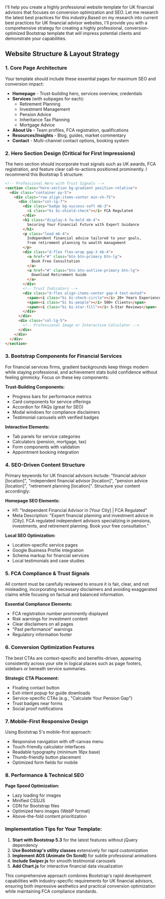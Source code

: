 I'll help you create a highly professional website template for UK financial advisors that focuses on conversion optimization and SEO. Let me research the latest best practices for this industry.Based on my research into current best practices for UK financial advisor websites, I'll provide you with a comprehensive strategy for creating a highly professional, conversion-optimized Bootstrap template that will impress potential clients and demonstrate your capabilities.

## Website Structure & Layout Strategy

### 1. **Core Page Architecture**
Your template should include these essential pages for maximum SEO and conversion impact:

- **Homepage** - Trust-building hero, services overview, credentials
- **Services** (with subpages for each):
  - Retirement Planning
  - Investment Management
  - Pension Advice
  - Inheritance Tax Planning
  - Mortgage Advice
- **About Us** - Team profiles, FCA registration, qualifications
- **Resources/Insights** - Blog, guides, market commentary
- **Contact** - Multi-channel contact options, booking system

### 2. **Hero Section Design (Critical for First Impressions)**

The hero section should incorporate trust signals such as UK awards, FCA registration, and feature clear call-to-actions positioned prominently. I recommend this Bootstrap 5 structure:

```html
<!-- Professional Hero with Trust Signals -->
<section class="hero-section bg-gradient position-relative">
  <div class="container py-5">
    <div class="row align-items-center min-vh-75">
      <div class="col-lg-7">
        <div class="badge bg-success-soft mb-3">
          <i class="bi bi-shield-check"></i> FCA Regulated
        </div>
        <h1 class="display-4 fw-bold mb-4">
          Securing Your Financial Future with Expert Guidance
        </h1>
        <p class="lead mb-4">
          Independent financial advice tailored to your goals, 
          from retirement planning to wealth management
        </p>
        <div class="d-flex flex-wrap gap-3 mb-4">
          <a href="#" class="btn btn-primary btn-lg">
            Book Free Consultation
          </a>
          <a href="#" class="btn btn-outline-primary btn-lg">
            Download Retirement Guide
          </a>
        </div>
        <!-- Trust Indicators -->
        <div class="d-flex align-items-center gap-4 text-muted">
          <span><i class="bi bi-check-circle"></i> 20+ Years Experience</span>
          <span><i class="bi bi-people"></i> 500+ Clients</span>
          <span><i class="bi bi-star-fill"></i> 5-Star Reviews</span>
        </div>
      </div>
      <div class="col-lg-5">
        <!-- Professional Image or Interactive Calculator -->
      </div>
    </div>
  </div>
</section>
```

### 3. **Bootstrap Components for Financial Services**

For financial services firms, gradient backgrounds keep things modern while staying professional, and achievement stats build confidence without feeling gimmicky. Focus on these key components:

**Trust-Building Components:**
- Progress bars for performance metrics
- Card components for service offerings
- Accordion for FAQs (great for SEO)
- Modal windows for compliance disclaimers
- Testimonial carousels with verified badges

**Interactive Elements:**
- Tab panels for service categories
- Calculators (pension, mortgage, tax)
- Form components with validation
- Appointment booking integration

### 4. **SEO-Driven Content Structure**

Primary keywords for UK financial advisors include: "financial advisor [location]", "independent financial advisor [location]", "pension advice [location]", "retirement planning [location]". Structure your content accordingly:

**Homepage SEO Elements:**
- H1: "Independent Financial Advisor in [Your City] | FCA Regulated"
- Meta Description: "Expert financial planning and investment advice in [City]. FCA regulated independent advisors specializing in pensions, investments, and retirement planning. Book your free consultation."

**Local SEO Optimization:**
- Location-specific service pages
- Google Business Profile integration
- Schema markup for financial services
- Local testimonials and case studies

### 5. **FCA Compliance & Trust Signals**

All content must be carefully reviewed to ensure it is fair, clear, and not misleading, incorporating necessary disclaimers and avoiding exaggerated claims while focusing on factual and balanced information.

**Essential Compliance Elements:**
- FCA registration number prominently displayed
- Risk warnings for investment content
- Clear disclaimers on all pages
- "Past performance" warnings
- Regulatory information footer

### 6. **Conversion Optimization Features**

The best CTAs are context-specific and benefits-driven, appearing consistently across your site in logical places such as page footers, sidebars or beneath service summaries.

**Strategic CTA Placement:**
- Floating contact button
- Exit-intent popup for guide downloads
- Service-specific CTAs (e.g., "Calculate Your Pension Gap")
- Trust badges near forms
- Social proof notifications

### 7. **Mobile-First Responsive Design**

Using Bootstrap 5's mobile-first approach:
- Responsive navigation with off-canvas menu
- Touch-friendly calculator interfaces
- Readable typography (minimum 16px base)
- Thumb-friendly button placement
- Optimized form fields for mobile

### 8. **Performance & Technical SEO**

**Page Speed Optimization:**
- Lazy loading for images
- Minified CSS/JS
- CDN for Bootstrap files
- Optimized hero images (WebP format)
- Above-the-fold content prioritization







### Implementation Tips for Your Template:

1. **Start with Bootstrap 5.3** for the latest features without jQuery dependency
2. **Use Bootstrap's utility classes** extensively for rapid customization
3. **Implement AOS (Animate On Scroll)** for subtle professional animations
4. **Include Swiper.js** for smooth testimonial carousels
5. **Add Chart.js** for interactive financial data visualization



This comprehensive approach combines Bootstrap's rapid development capabilities with industry-specific requirements for UK financial advisors, ensuring both impressive aesthetics and practical conversion optimization while maintaining FCA compliance standards.